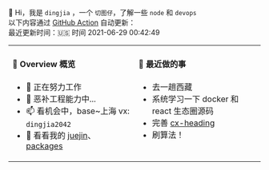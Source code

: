 👋 Hi，我是 `dingjia` ，一个 `切图仔`，了解一些 `node` 和 `devops` <br>
以下内容通过 [GitHub Action](https://github.com/dingjiamughal/dingjiamughal/actions) 自动更新：<br>
最近更新时间：🇺🇸 时间 2021-06-29 00:42:49

<table>
<tr>
<td valign="top" width="50%">

#### 📜 Overview 概览

<!-- overview starts -->

-   🔭 正在努力工作 
-   🤔 恶补工程能力中... 
-   📫 看机会中，base~上海 vx: `dingjia2042` 
-   💬 看看我的 [juejin](https://juejin.cn/user/993614241205592/posts)、[packages](https://www.npmjs.com/settings/djmughal/packages) 
<!-- overview ends -->

<img width="500" height="1">

</td>
<td valign="top" width="50%">

#### 📘 最近做的事

<!-- blog starts -->

-   去一趟西藏 
-   系统学习一下 docker 和 react 生态圈源码 
-   完善 [cx-heading](https://www.npmjs.com/settings/cx-heading/packages) 
-   刷算法！ 
<!-- blog ends -->

<img width="500" height="1">

</td>
</tr>
</table>
